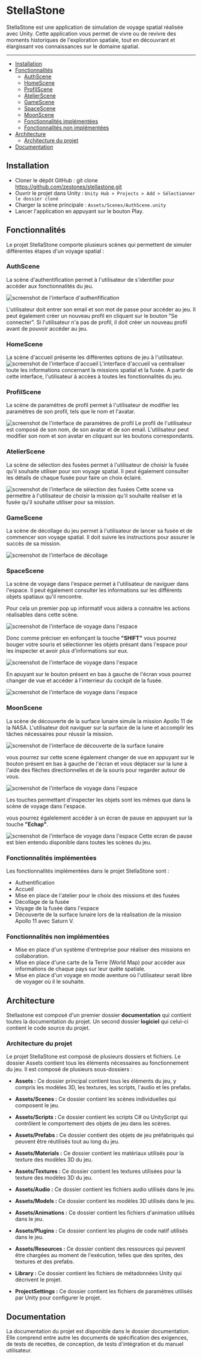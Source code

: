 # StellaStone

StellaStone est une application de simulation de voyage spatial réalisée avec Unity. Cette application vous permet de vivre ou de revivre des moments historiques de l'exploration spatiale, tout en découvrant et élargissant vos connaissances sur le domaine spatial.

---

- [Installation](#installation)
- [Fonctionnalités](#fonctionnalités)
  - [AuthScene](#authscene)
  - [HomeScene](#homescene)
  - [ProfilScene](#profilscene)
  - [AtelierScene](#atelierscene)
  - [GameScene](#gamescene)
  - [SpaceScene](#spacescene)
  - [MoonScene](#moonscene)
  - [Fonctionnalités implémentées](#fonctionnalités-implémentées)
  - [Fonctionnalités non implémentées](#fonctionnalités-non-implémentées)
- [Architecture](#architecture)
  - [Architecture du projet](#architecture-du-projet)
- [Documentation](#documentation)


## Installation
- Cloner le dépôt GitHub : git clone https://github.com/zestones/stellastone.git
- Ouvrir le projet dans Unity : ``Unity Hub > Projects > Add > Sélectionner le dossier cloné``
- Charger la scène principale : ``Assets/Scenes/AuthScene.unity``
- Lancer l'application en appuyant sur le bouton Play.

## Fonctionnalités
Le projet StellaStone comporte plusieurs scènes qui permettent de simuler différentes étapes d'un voyage spatial :

### AuthScene
La scène d'authentification permet à l'utilisateur de s'identifier pour accéder aux fonctionnalités du jeu.

![screenshot de l'interface d'authenfification](./resources/authentification.png)

L'utilisateur doit entrer son email et son mot de passe pour accéder au jeu. Il peut également créer un nouveau profil en cliquant sur le bouton "Se connecter". Si l'utilisateur n'a pas de profil, il doit créer un nouveau profil avant de pouvoir accéder au jeu.


### HomeScene
La scène d'accueil présente les différentes options de jeu à l'utilisateur. 
![screenshot de l'interface d'accueil](./resources/home.png)
L'interface d'accueil va centraliser toute les informations concernant la missions spatial et la fusée. A partir de cette interface, l'utilisateur à accèes à toutes les fonctionnalités du jeu. 

### ProfilScene
La scène de paramètres de profil permet à l'utilisateur de modifier les paramètres de son profil, tels que le nom et l'avatar.

![screenshot de l'interface de paramètres de profil](./resources/profil.png)
Le profil de l'utilisateur est composé de son nom, de son avatar et de son email. L'utilisateur peut modifier son nom et son avatar en cliquant sur les boutons correspondants.

### AtelierScene
La scène de sélection des fusées permet à l'utilisateur de choisir la fusée qu'il souhaite utiliser pour son voyage spatial. Il peut également consulter les détails de chaque fusée pour faire un choix éclairé.

![screenshot de l'interface de sélection des fusées](./resources/atelier.png)
Cette scene va permettre à l'utilisateur de choisir la mission qu'il souhaite réaliser et la fusée qu'il souhaite utiliser pour sa mission.

### GameScene
La scène de décollage du jeu permet à l'utilisateur de lancer sa fusée et de commencer son voyage spatial. Il doit suivre les instructions pour assurer le succès de sa mission.

![screenshot de l'interface de décollage](./resources/decollage.png)

### SpaceScene
La scène de voyage dans l'espace permet à l'utilisateur de naviguer dans l'espace. Il peut également consulter les informations sur les différents objets spatiaux qu'il rencontre.

Pour cela un premier pop up informatif vous aidera a connaitre les actions réalisables dans cette scène.

![screenshot de l'interface de voyage dans l'espace](./resources/aide_voyage.png)

Donc comme préciser en enfonçant la touche **"SHIFT"** vous pourrez bouger votre souris et sélectionner les objets présant dans l'espace pour les inspecter et avoir plus d'informations sur eux.

![screenshot de l'interface de voyage dans l'espace](./resources/infos_objet.png)

En apuyant sur le bouton présent en bas à gauche de l'écran vous pourrez changer de vue et accéder à l'interrieur du cockpit de la fusée.

![screenshot de l'interface de voyage dans l'espace](./resources/vue_interrieur.png)

### MoonScene
La scène de découverte de la surface lunaire simule la mission Apollo 11 de la NASA. L'utilisateur doit naviguer sur la surface de la lune et accomplir les tâches nécessaires pour réussir la mission.

![screenshot de l'interface de découverte de la surface lunaire](./resources/lune.png)

vous pourrez sur cette scene également changer de vue en appuyant sur le bouton présent en bas à gauche de l'écran et vous déplacer sur la lune à l'aide des flèches directionnelles et de la souris pour regarder autour de vous. 

![screenshot de l'interface de voyage dans l'espace](./resources/astronaut.png)

Les touches permettant d'inspecter les objets sont les mêmes que dans la scène de voyage dans l'espace.

vous pourrez égalelement accéder à un écran de pause en appuyant sur la touche **"Echap"**. 

![screenshot de l'interface de voyage dans l'espace](./resources/pause.png)
Cette ecran de pause est bien entendu disponible dans toutes les scènes du jeu.


### Fonctionnalités implémentées
Les fonctionnalités implémentées dans le projet StellaStone sont :

- Authentification
- Accueil
- Mise en place de l'atelier pour le choix des missions et des fusées
- Décollage de la fusée
- Voyage de la fusée dans l'espace
- Découverte de la surface lunaire lors de la réalisation de la mission Apollo 11 avec Saturn V.

### Fonctionnalités non implémentées
- Mise en place d'un système d'entreprise pour réaliser des missions en collaboration.
- Mise en place d'une carte de la Terre (World Map) pour accéder aux informations de chaque pays sur leur quête spatiale.
- Mise en place d'un voyage en mode aventure où l'utilisateur serait libre de voyager où il le souhaite.

## Architecture
Stellastone est composé d'un premier dossier **documentation** qui contient toutes la documentation du projet. Un second dossier **logiciel** qui celui-ci contient le code source du projet.

### Architecture du projet
Le projet StellaStone est composé de plusieurs dossiers et fichiers. Le dossier Assets contient tous les éléments nécessaires au fonctionnement du jeu. Il est composé de plusieurs sous-dossiers :

- **Assets :** Ce dossier principal contient tous les éléments du jeu, y compris les modèles 3D, les textures, les scripts, l'audio et les prefabs.

- **Assets/Scenes :** Ce dossier contient les scènes individuelles qui composent le jeu.
- **Assets/Scripts :** Ce dossier contient les scripts C# ou UnityScript qui contrôlent le comportement des objets de jeu dans les scènes.
- **Assets/Prefabs :** Ce dossier contient des objets de jeu préfabriqués qui peuvent être réutilisés tout au long du jeu.
- **Assets/Materials :** Ce dossier contient les matériaux utilisés pour la texture des modèles 3D du jeu.
- **Assets/Textures :** Ce dossier contient les textures utilisées pour la texture des modèles 3D du jeu.
- **Assets/Audio :** Ce dossier contient les fichiers audio utilisés dans le jeu.
- **Assets/Models :** Ce dossier contient les modèles 3D utilisés dans le jeu.
- **Assets/Animations :** Ce dossier contient les fichiers d'animation utilisés dans le jeu.
- **Assets/Plugins :** Ce dossier contient les plugins de code natif utilisés dans le jeu.
- **Assets/Resources :** Ce dossier contient des ressources qui peuvent être chargées au moment de l'exécution, telles que des sprites, des textures et des prefabs.
- **Library :** Ce dossier contient les fichiers de métadonnées Unity qui décrivent le projet.
- **ProjectSettings :** Ce dossier contient les fichiers de paramètres utilisés par Unity pour configurer le projet.

## Documentation
La documentation du projet est disponible dans le dossier documentation. Elle comprend entre autre les documents de spécification des exigences, de tests de recettes, de conception, de tests d'intégration et du manuel utilisateur.